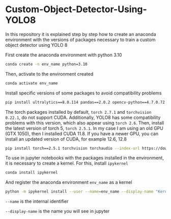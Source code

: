 # Custom-Object-Detector-Using-YOLO8
In this repository it is explained step by step how to create an anaconda environment with the versions of packages necessary to train a custom object detector using YOLO 8

First create the anaconda environment with python 3.10

```bash
conda create -n env_name python=3.10
```

Then, activate to the environment created 

```bash
conda activate env_name
```

Install specific versions of some packages to avoid compatibility problems

```bash
pip install ultralytics==8.0.114 pandas==2.0.2 opencv-python==4.7.0.72 numpy==1.24.3 scipy==1.10.1 easyocr==1.7.0 filterpy==1.4.5
```

The torch packages installed by default, `torch 2.7.1` and `torchvision 0.22.1`, do not support CUDA. Additionally, YOLO8 has some compatibility problems with this version, which also appear using `torch 2.6`. Then, install the latest version of torch 5, `torch 2.5.1`. In my case I am using an old GPU (GTX 1050), then I installed CUDA 11.8. If you have a newer GPU, you can install an updated version of CUDA, for example 12.6, 12.8

```bash
pip install torch==2.5.1 torchvision torchaudio --index-url https://download.pytorch.org/whl/cu118
```

To use in jupyter notebooks with the packages installed in the environment, it is necessary to create a kernel. For this, install `ipykernel`

```bash
conda install ipykernel
```
And register the anaconda environment `env_name` as a kernel

```bash
python -m ipykernel install --user --name=env_name --display-name "Kernel Name"
```

`--name` is the internal identifier

`--display-name` is the name you will see in jupyter

